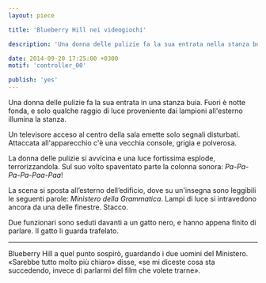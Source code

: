 ```yaml
---
layout: piece

title: 'Blueberry Hill nei videogiochi'

description: 'Una donna delle pulizie fa la sua entrata nella stanza buia….'

date: 2014-09-20 17:25:00 +0300
motif: 'controller_00'

publish: 'yes'
---
```


Una donna delle pulizie fa la sua entrata in una stanza buia. Fuori è notte fonda, e solo qualche raggio di luce proveniente dai lampioni all'esterno illumina la stanza.

Un televisore acceso al centro della sala emette solo segnali disturbati. Attaccata all'apparecchio c'è una vecchia console, grigia e polverosa.

La donna delle pulizie si avvicina e una luce fortissima esplode, terrorizzandola. Sul suo volto spaventato parte la colonna sonora: *Pa-Pa-Pa-Pa-Paa-Paa*!

La scena si sposta all’esterno dell’edificio, dove su un'insegna sono leggibili le seguenti parole: *Ministero della Grammatica*. Lampi di luce si intravedono ancora da una delle finestre. Stacco.

Due funzionari sono seduti davanti a un gatto nero, e hanno appena finito di parlare. Il gatto li guarda trafelato.

***

Blueberry Hill a quel punto sospirò, guardando i due uomini del Ministero. «Sarebbe tutto molto più chiaro» disse, «se mi diceste cosa sta succedendo, invece di parlarmi del film che volete trarne».
